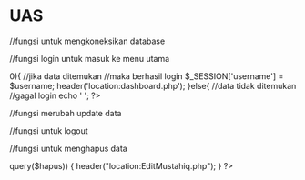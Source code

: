 # UAS
//fungsi untuk mengkoneksikan database
<?php

$koneksi = mysqli_connect('localhost','root','','zakat');
?>

//fungsi login untuk masuk ke menu utama
<?php
include 'koneksi.php';


    $username = $_POST['username'];
    $password = $_POST['password'];
    
    $cek = mysqli_query($koneksi,"SELECT * FROM admin WHERE username='$username' and password='$password'");
    $hitung = mysqli_num_rows($cek);

    if($hitung>0){
        //jika data ditemukan
        //maka berhasil login

        $_SESSION['username'] = $username;
        header('location:dashboard.php');
    }else{
        //data tidak ditemukan
        //gagal login
        echo '
        <script>
        alert(" Username atau password salah");
        window.location.href="login.php"
         </script>
        ';
?>

//fungsi merubah update data
<?php
 include 'koneksi.php';

 
$id = $_POST['id'];
 $jenis = $_POST['jenis'];
 $nominal = $_POST['nominal'];
 $nama = $_POST['nama'];
 $telpon = $_POST['telpon'];
 $email = $_POST['email'];
 $bank = $_POST['bank'];
 $norek = $_POST['norek'];

$update= mysqli_query($koneksi,"UPDATE tb_mustahiq SET jeniszakat='$jenis',nominal='$nominal', nama='$nama', notelp='$telpon', email='$email', bank='$bank', norek='$norek' WHERE id='$id'");
 
header('location:dashboard.php');



?>
//fungsi untuk logout
<?php
session_start();
session_destroy();
header('location:login.php');

?>
//fungsi untuk menghapus data

<?php
include 'koneksi.php';

$id = $_GET['id'];
$hapus = "DELETE FROM tb_mustahiq WHERE id='$id'";
if($koneksi->query($hapus))
{
    header("location:EditMustahiq.php");
}

?>
